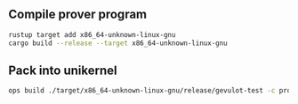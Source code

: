 ## Compile prover program

```sh
rustup target add x86_64-unknown-linux-gnu
cargo build --release --target x86_64-unknown-linux-gnu
```

## Pack into unikernel

```sh
ops build ./target/x86_64-unknown-linux-gnu/release/gevulot-test -c prover.json
```

